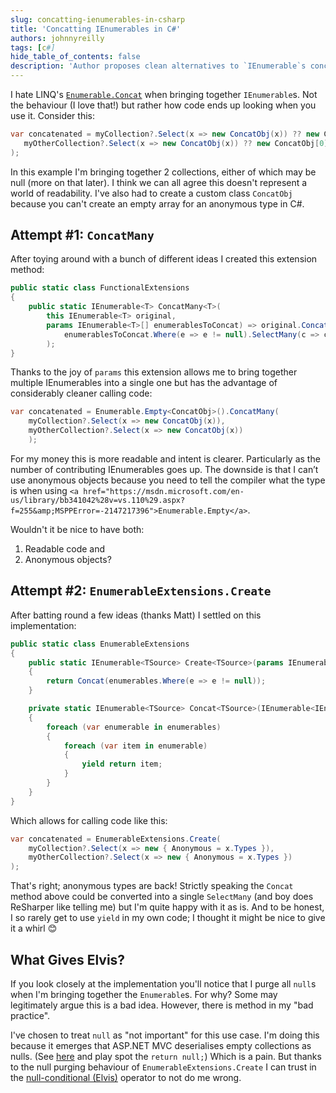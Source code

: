 ```yaml
---
slug: concatting-ienumerables-in-csharp
title: 'Concatting IEnumerables in C#'
authors: johnnyreilly
tags: [c#]
hide_table_of_contents: false
description: 'Author proposes clean alternatives to `IEnumerable`s concatenation which entail creating custom extensions & using nulls for null-conditional operator.'
---
```


I hate LINQ's [`Enumerable.Concat`](https://msdn.microsoft.com/en-us/library/bb302894%28v=vs.110%29.aspx?f=255&MSPPError=-2147217396) when bringing together `IEnumerable`s. Not the behaviour (I love that!) but rather how code ends up looking when you use it. Consider this:

<!--truncate-->

```cs
var concatenated = myCollection?.Select(x => new ConcatObj(x)) ?? new ConcatObj[0].Concat(
   myOtherCollection?.Select(x => new ConcatObj(x)) ?? new ConcatObj[0]
);
```

In this example I'm bringing together 2 collections, either of which may be null (more on that later). I think we can all agree this doesn't represent a world of readability. I've also had to create a custom class `ConcatObj` because you can't create an empty array for an anonymous type in C#.

## Attempt #1: `ConcatMany`

After toying around with a bunch of different ideas I created this extension method:

```cs
public static class FunctionalExtensions
{
    public static IEnumerable<T> ConcatMany<T>(
        this IEnumerable<T> original,
        params IEnumerable<T>[] enumerablesToConcat) => original.Concat(
            enumerablesToConcat.Where(e => e != null).SelectMany(c => c)
        );
}
```

Thanks to the joy of `params` this extension allows me to bring together multiple IEnumerables into a single one but has the advantage of considerably cleaner calling code:

```cs
var concatenated = Enumerable.Empty<ConcatObj>().ConcatMany(
    myCollection?.Select(x => new ConcatObj(x)),
    myOtherCollection?.Select(x => new ConcatObj(x))
    );
```

For my money this is more readable and intent is clearer. Particularly as the number of contributing IEnumerables goes up. The downside is that I can’t use anonymous objects because you need to tell the compiler what the type is when using `<a href="https://msdn.microsoft.com/en-us/library/bb341042%28v=vs.110%29.aspx?f=255&amp;MSPPError=-2147217396">Enumerable.Empty</a>`.

Wouldn't it be nice to have both:

1. Readable code and
2. Anonymous objects?

## Attempt #2: `EnumerableExtensions.Create`

After batting round a few ideas (thanks Matt) I settled on this implementation:

```cs
public static class EnumerableExtensions
{
    public static IEnumerable<TSource> Create<TSource>(params IEnumerable<TSource>[] enumerables)
    {
        return Concat(enumerables.Where(e => e != null));
    }

    private static IEnumerable<TSource> Concat<TSource>(IEnumerable<IEnumerable<TSource>> enumerables)
    {
        foreach (var enumerable in enumerables)
        {
            foreach (var item in enumerable)
            {
                yield return item;
            }
        }
    }
}
```

Which allows for calling code like this:

```cs
var concatenated = EnumerableExtensions.Create(
    myCollection?.Select(x => new { Anonymous = x.Types }),
    myOtherCollection?.Select(x => new { Anonymous = x.Types })
);
```

That's right; anonymous types are back! Strictly speaking the `Concat` method above could be converted into a single `SelectMany` (and boy does ReSharper like telling me) but I'm quite happy with it as is. And to be honest, I so rarely get to use `yield` in my own code; I thought it might be nice to give it a whirl 😊

## What Gives Elvis?

If you look closely at the implementation you'll notice that I purge all `null`s when I'm bringing together the `Enumerable`s. For why? Some may legitimately argue this is a bad idea. However, there is method in my "bad practice".

I've chosen to treat `null` as "not important" for this use case. I'm doing this because it emerges that ASP.NET MVC deserialises empty collections as nulls. (See [here](http://aspnetwebstack.codeplex.com/SourceControl/latest#src/System.Web.Mvc/ValueProviderResult.cs) and play spot the `return null;`) Which is a pain. But thanks to the null purging behaviour of `EnumerableExtensions.Create` I can trust in the [null-conditional (Elvis)](https://csharp.today/c-6-features-null-conditional-and-and-null-coalescing-operators/) operator to not do me wrong.
